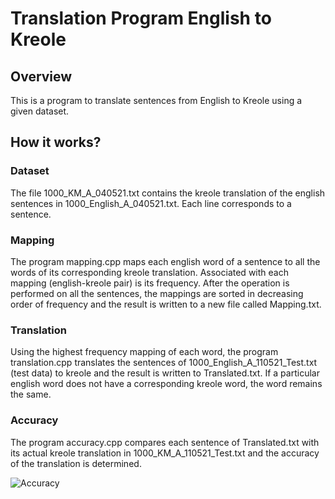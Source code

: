# Translation Program English to Kreole
## Overview
This is a program to translate sentences from English to Kreole using a given dataset.

## How it works?
### Dataset
The file 1000_KM_A_040521.txt contains the kreole translation of the english sentences in 1000_English_A_040521.txt. Each line corresponds to a sentence.

### Mapping
The program mapping.cpp maps each english word of a sentence to all the words of its corresponding kreole translation. Associated with each mapping (english-kreole pair) is its frequency. After the operation is performed on all the sentences, the mappings are sorted in decreasing order of frequency and the result is written to a new file called Mapping.txt.

### Translation
Using the highest frequency mapping of each word, the program translation.cpp translates the sentences of 1000_English_A_110521_Test.txt (test data) to kreole and the result is written to Translated.txt. If a particular english word does not have a corresponding kreole word, the word remains the same.

### Accuracy
The program accuracy.cpp compares each sentence of Translated.txt with its actual kreole translation in 1000_KM_A_110521_Test.txt and the accuracy of the translation is determined. 

![Accuracy](https://user-images.githubusercontent.com/96436249/167915436-e56e11a9-cb80-4ce4-81f9-100990aa4f3e.png)
